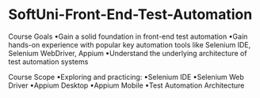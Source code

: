 # SoftUni-Front-End-Test-Automation

Course Goals
▪Gain a solid foundation in front-end 
test automation
 ▪Gain hands-on experience with popular key 
automation tools like Selenium IDE, 
Selenium WebDriver, Appium
 ▪Understand the underlying architecture of test 
automation systems

Course Scope
 ▪Exploring and practicing:
 ▪Selenium IDE
 ▪Selenium Web Driver
 ▪Appium Desktop
 ▪Appium Mobile
 ▪Test Automation Architecture

 
